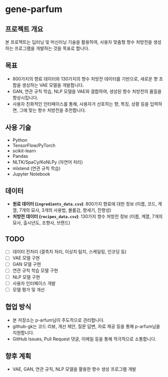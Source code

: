 # gene-parfum

## 프로젝트 개요

본 프로젝트는 딥러닝 및 머신러닝 기술을 활용하여, 사용자 맞춤형 향수 처방전을 생성하는 프로그램을 개발하는 것을 목표로 합니다.

## 목표

-   800가지의 향료 데이터와 130가지의 향수 처방전 데이터를 기반으로, 새로운 향 조합을 생성하는 VAE 모델을 개발합니다.
-   GAN, 연관 규칙 학습, NLP 모델을 VAE와 결합하여, 생성된 향수 처방전의 품질을 향상시킵니다.
-   사용자 친화적인 인터페이스를 통해, 사용자가 선호하는 향, 특징, 상황 등을 입력하면, 그에 맞는 향수 처방전을 추천합니다.

## 사용 기술

-   Python
-   TensorFlow/PyTorch
-   scikit-learn
-   Pandas
-   NLTK/SpaCy/KoNLPy (자연어 처리)
-   mlxtend (연관 규칙 학습)
-   Jupyter Notebook

## 데이터

-   **원료 데이터 (`ingredients_data.csv`)**: 800가지 향료에 대한 정보 (이름, 코드, 계열, 7개의 묘사, 3개의 사용법, 볼륨감, 향세기, 잔향성)
-   **처방전 데이터 (`recipes_data.csv`)**: 130가지 향수 처방전 정보 (이름, 계열, 7개의 묘사, 출시년도, 조향사, 브랜드)

## TODO

-   [ ] 데이터 전처리 (결측치 처리, 이상치 탐지, 스케일링, 인코딩 등)
-   [ ] VAE 모델 구현
-   [ ] GAN 모델 구현
-   [ ] 연관 규칙 학습 모델 구현
-   [ ] NLP 모델 구현
-   [ ] 사용자 인터페이스 개발
-   [ ] 모델 평가 및 개선

## 협업 방식

-   본 저장소는 p-arfum님이 주도적으로 관리합니다.
-   github-gk는 코드 리뷰, 개선 제안, 질문 답변, 자료 제공 등을 통해 p-arfum님을 지원합니다.
-   GitHub Issues, Pull Request 댓글, 이메일 등을 통해 적극적으로 소통합니다.

## 향후 계획
- VAE, GAN, 연관 규칙, NLP 모델을 활용한 향수 생성 프로그램 개발

